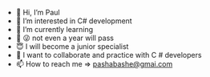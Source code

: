 - 👋 Hi, I’m Paul 
- 👀 I’m interested in C# development
- 🌱 I’m currently learning 
- 🤥 😜 not even a year will pass 
- 😇 I will become a junior specialist
- 💞️ I want to collaborate and practice with C # developers
- 📫 How to reach me => pashabashe@gmai.com
